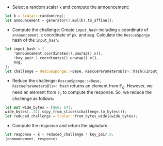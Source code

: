 * Select a random scalar `k` and compute the announcement:
 ```rust
let k = Scalar::random(rng);
let announcement = generator().mul(k).to_affine();
```
* Compute the challenge: Create `input_hash` including `x` coordinate of `announcement`, `x` coordinate of `pk`, and `msg`. Calculate the `RescueSponge` hash of the `input_hash`.
```rust
let input_hash = [
    *announcement.coordinates().unwrap().x(),
    *key_pair.1.coordinates().unwrap().x(),
    msg,
];
let challenge = RescueSponge::<Base, RescueParametersBls>::hash(&input_hash, None);
```
* Reduce the challenge: `RescueSponge::<Base, RescueParametersBls>::hash` returns an element from $\mathbb{F}_q$. However, we need an element from $\mathbb{F}_r$ to compute the response. So, we reduce the challenge as follows:
```rust
let mut wide_bytes = [0u8; 64];
wide_bytes[..32].copy_from_slice(&challenge.to_bytes());
let reduced_challenge = Scalar::from_bytes_wide(&wide_bytes);
```
* Compute the response and return the signature:
```rust
let response = k + reduced_challenge * key_pair.0;
(announcement, response)
```